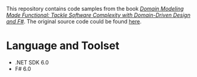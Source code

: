 This repository contains code samples from the book [_Domain Modeling Made Functional: Tackle Software Complexity with Domain-Driven Design and F#_](https://www.amazon.com/Domain-Modeling-Made-Functional-Domain-Driven/dp/1680502549).
The original source code could be found [here](https://pragprog.com/titles/swdddf/domain-modeling-made-functional/).

# Language and Toolset

- .NET SDK 6.0
- F# 6.0
